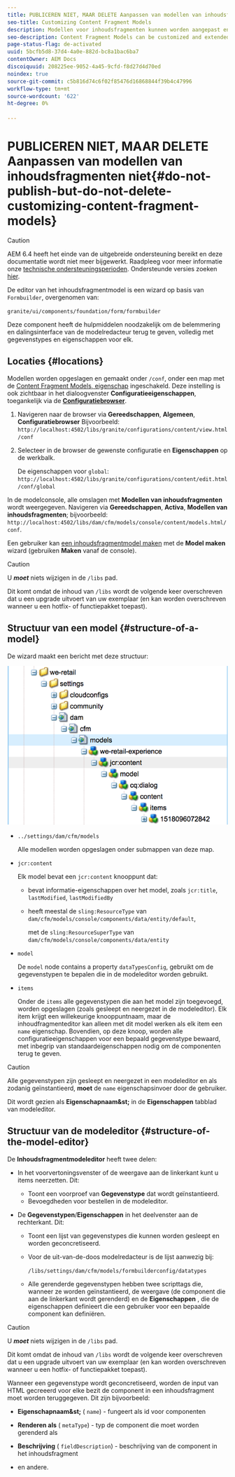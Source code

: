 ```yaml
---
title: PUBLICEREN NIET, MAAR DELETE Aanpassen van modellen van inhoudsfragmenten niet
seo-title: Customizing Content Fragment Models
description: Modellen voor inhoudsfragmenten kunnen worden aangepast en uitgebreid.
seo-description: Content Fragment Models can be customized and extended.
page-status-flag: de-activated
uuid: 5bcfb5d8-37d4-4a0e-882d-bc8a1bac6ba7
contentOwner: AEM Docs
discoiquuid: 208225ee-9052-4a45-9cfd-f8d27d4d70ed
noindex: true
source-git-commit: c5b816d74c6f02f85476d16868844f39b4c47996
workflow-type: tm+mt
source-wordcount: '622'
ht-degree: 0%

---
```



# PUBLICEREN NIET, MAAR DELETE Aanpassen van modellen van inhoudsfragmenten niet{#do-not-publish-but-do-not-delete-customizing-content-fragment-models}

>[!CAUTION]
>
>AEM 6.4 heeft het einde van de uitgebreide ondersteuning bereikt en deze documentatie wordt niet meer bijgewerkt. Raadpleeg voor meer informatie onze [technische ondersteuningsperioden](https://helpx.adobe.com/support/programs/eol-matrix.html). Ondersteunde versies zoeken [hier](https://experienceleague.adobe.com/docs/).

De editor van het inhoudsfragmentmodel is een wizard op basis van `Formbuilder`, overgenomen van:

`granite/ui/components/foundation/form/formbuilder`

Deze component heeft de hulpmiddelen noodzakelijk om de belemmering en dalingsinterface van de modelredacteur terug te geven, volledig met gegevenstypes en eigenschappen voor elk.

## Locaties {#locations}

Modellen worden opgeslagen en gemaakt onder `/conf`, onder een map met de [Content Fragment Models, eigenschap](/help/assets/content-fragments-models.md#enable-content-fragment-models) ingeschakeld. Deze instelling is ook zichtbaar in het dialoogvenster **Configuratieeigenschappen**, toegankelijk via de **[Configuratiebrowser](/help/sites-administering/configurations.md)**.

1. Navigeren naar de browser via **Gereedschappen**, **Algemeen**, **Configuratiebrowser**
Bijvoorbeeld: 
`http://localhost:4502/libs/granite/configurations/content/view.html/conf`

1. Selecteer in de browser de gewenste configuratie en **Eigenschappen** op de werkbalk.

   De eigenschappen voor `global`: `http://localhost:4502/libs/granite/configurations/content/edit.html/conf/global`

In de modelconsole, alle omslagen met **Modellen van inhoudsfragmenten** wordt weergegeven. Navigeren via **Gereedschappen**, **Activa**, **Modellen van inhoudsfragmenten**; bijvoorbeeld: `http://localhost:4502/libs/dam/cfm/models/console/content/models.html/conf`.

Een gebruiker kan [een inhoudsfragmentmodel maken](/help/assets/content-fragments-models.md#creating-a-content-fragment-model) met de **Model maken** wizard (gebruiken **Maken** vanaf de console).

>[!CAUTION]
>
>U ***moet*** niets wijzigen in de `/libs` pad.
>
>Dit komt omdat de inhoud van `/libs` wordt de volgende keer overschreven dat u een upgrade uitvoert van uw exemplaar (en kan worden overschreven wanneer u een hotfix- of functiepakket toepast).

## Structuur van een model {#structure-of-a-model}

De wizard maakt een bericht met deze structuur:

![cf-54](assets/cf-54.png)

* `../settings/dam/cfm/models`

   Alle modellen worden opgeslagen onder submappen van deze map.

* `jcr:content`

   Elk model bevat een `jcr:content` knooppunt dat:

   * bevat informatie-eigenschappen over het model, zoals `jcr:title`, `lastModified`, `lastModifiedBy`
   * heeft meestal de `sling:ResourceType` van `dam/cfm/models/console/components/data/entity/default`,

      met de `sling:ResourceSuperType` van `dam/cfm/models/console/components/data/entity`

* `model`

   De `model` node contains a property `dataTypesConfig`, gebruikt om de gegevenstypen te bepalen die in de modeleditor worden gebruikt.

* `items`

   Onder de `items` alle gegevenstypen die aan het model zijn toegevoegd, worden opgeslagen (zoals gesleept en neergezet in de modeleditor). Elk item krijgt een willekeurige knooppuntnaam, maar de inhoudfragmenteditor kan alleen met dit model werken als elk item een `name` eigenschap. Bovendien, op deze knoop, worden alle configuratieeigenschappen voor een bepaald gegevenstype bewaard, met inbegrip van standaardeigenschappen nodig om de componenten terug te geven.

>[!CAUTION]
>
>Alle gegevenstypen zijn gesleept en neergezet in een modeleditor en als zodanig geïnstantieerd, **moet** de `name` eigenschapsinvoer door de gebruiker.
>
>Dit wordt gezien als **Eigenschapnaam&amp;st;** in de **Eigenschappen** tabblad van modeleditor.

## Structuur van de modeleditor {#structure-of-the-model-editor}

De **Inhoudsfragmentmodeleditor** heeft twee delen:

* In het voorvertoningsvenster of de weergave aan de linkerkant kunt u items neerzetten. Dit:

   * Toont een voorproef van **Gegevenstype** dat wordt geïnstantieerd.
   * Bevoegdheden voor bestellen in de modeleditor.

* De **Gegevenstypen**/**Eigenschappen** in het deelvenster aan de rechterkant. Dit:

   * Toont een lijst van gegevenstypes die kunnen worden gesleept en worden geconcretiseerd.
   * Voor de uit-van-de-doos modelredacteur is de lijst aanwezig bij:

      `/libs/settings/dam/cfm/models/formbuilderconfig/datatypes`

      <!-- Please uncomment when file is used
      This node contains all the data types currently supported in the model editor. For more information on how to configure the data types, see [Customizing Data Types for Content Fragment Models](/help/sites-developing/customizing-content-fragment-model-data-types.md).
      -->

   * Alle gerenderde gegevenstypen hebben twee scripttags die, wanneer ze worden geïnstantieerd, de weergave (de component die aan de linkerkant wordt gerenderd) en de **Eigenschappen** , die de eigenschappen definieert die een gebruiker voor een bepaalde component kan definiëren.

>[!CAUTION]
>
>U ***moet*** niets wijzigen in de `/libs` pad.
>
>Dit komt omdat de inhoud van `/libs` wordt de volgende keer overschreven dat u een upgrade uitvoert van uw exemplaar (en kan worden overschreven wanneer u een hotfix- of functiepakket toepast).

<!-- Please uncomment when files are used
The properties on the right side define a form that is submitted directly into JCR under `/conf`; see the path in the example [Structure of a Model](/help/sites-developing/customizing-content-fragment-models.md#structure-of-a-model).
-->

Wanneer een gegevenstype wordt geconcretiseerd, worden de input van HTML gecreeerd voor elke bezit de component in een inhoudsfragment moet worden teruggegeven. Dit zijn bijvoorbeeld:

* **Eigenschapnaam&amp;st;** ( `name`) - fungeert als id voor componenten

* **Renderen als** ( `metaType`) - typ de component die moet worden gerenderd als

* **Beschrijving** ( `fieldDescription`) - beschrijving van de component in het inhoudsfragment

* en andere.

